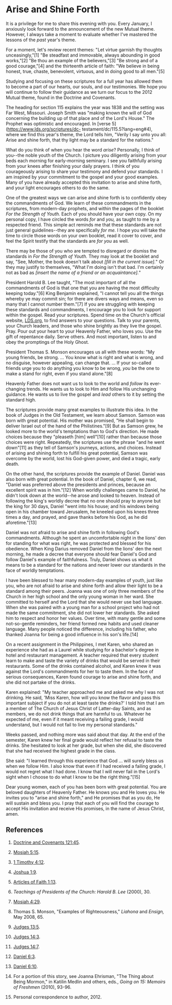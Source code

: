 # Arise and Shine Forth

It is a privilege for me to share this evening with you. Every January, I
anxiously look forward to the announcement of the new Mutual theme. However, I
always take a moment to evaluate whether I've mastered the lessons of the
_past_ year's theme.

For a moment, let's review recent themes: "Let virtue garnish thy thoughts
unceasingly,"[1] "Be steadfast and immovable, always abounding in good
works,"[2] "Be thou an example of the believers,"[3] "Be strong and of a good
courage,"[4] and the thirteenth article of faith: "We believe in being honest,
true, chaste, benevolent, virtuous, and in doing good to all men."[5]

Studying and focusing on these scriptures for a full year has allowed them to
become a part of our hearts, our souls, and our testimonies. We hope you will
continue to follow their guidance as we turn our focus to the 2012 Mutual
theme, found in the Doctrine and Covenants.

The heading for section 115 explains the year was 1838 and the setting was Far
West, Missouri. Joseph Smith was "making known the will of God concerning the
building up of that place and of the Lord's House." The Prophet was optimistic
and encouraged. In [verse 5](https://www.lds.org/scriptures/dc-
testament/dc/115.5?lang=eng#4), where we find this year's theme, the Lord
tells him, "Verily I say unto you all: Arise and shine forth, that thy light
may be a standard for the nations."

What do you think of when you hear the word _arise_? Personally, I think of
you--the noble youth of the Church. I picture you diligently arising from your
beds each morning for early-morning seminary. I see you faithfully arising
from your knees after finishing your daily prayers. I think of you
courageously arising to share your testimony and defend your standards. I am
inspired by your commitment to the gospel and your good examples. Many of you
have already accepted this invitation to arise and shine forth, and your light
encourages others to do the same.

One of the greatest ways we can arise and shine forth is to confidently obey
the commandments of God. We learn of these commandments in the scriptures,
from modern-day prophets, and within the pages of the booklet _For the
Strength of Youth._ Each of you should have your own copy. On my personal
copy, I have circled the words _for_ and _you,_ as taught to me by a respected
friend. This simple act reminds me that these standards are not just general
guidelines--they are specifically _for me._ I hope you will take the time to
circle those words on your own booklet, read it cover to cover, and feel the
Spirit testify that the standards are _for you_ as well.

There may be those of you who are tempted to disregard or dismiss the
standards in _For the Strength of Youth._ They may look at the booklet and
say, "See, Mother, the book doesn't talk about _[fill in the current issue]._"
Or they may justify to themselves, "What I'm doing isn't that bad. I'm
certainly not as bad as _[insert the name of a friend or an acquaintance]._"

President Harold B. Lee taught, "The most important of all the commandments of
God is that one that you are having the most difficulty keeping today."[6]
King Benjamin explained, "I cannot tell you all the things whereby ye may
commit sin; for there are divers ways and means, even so many that I cannot
number them."[7] If you are struggling with keeping these standards and
commandments, I encourage you to look for support within the gospel. Read your
scriptures. Spend time on the Church's official website,
[LDS.org](http://www.lds.org), to find answers to your questions. Talk to your
parents, your Church leaders, and those who shine brightly as they live the
gospel. Pray. Pour out your heart to your Heavenly Father, who loves you. Use
the gift of repentance daily. Serve others. And most important, listen to and
obey the promptings of the Holy Ghost.

President Thomas S. Monson encourages us all with these words: "My young
friends, be strong. ... You know what is right and what is wrong, and no
disguise, however appealing, can change that. ... If your so-called friends urge
you to do anything you know to be wrong, _you_ be the one to make a stand for
right, even if you stand alone."[8]

Heavenly Father does not want us to look to the world and _follow_ its ever-
changing trends. He wants us to look to Him and follow His unchanging
guidance. He wants us to live the gospel and _lead_ others to it by setting
the standard high.

The scriptures provide many great examples to illustrate this idea. In the
book of Judges in the Old Testament, we learn about Samson. Samson was born
with great potential. His mother was promised, "He shall begin to deliver
Israel out of the hand of the Philistines."[9] But as Samson grew, he looked
more to the world's temptations than to God's direction. He made choices
because they "pleaseth [him] well"[10] rather than because those choices were
right. Repeatedly, the scriptures use the phrase "and he went down"[11] as
they tell of Samson's journeys, actions, and choices. Instead of arising and
shining forth to fulfill his great potential, Samson was overcome by the
world, lost his God-given power, and died a tragic, early death.

On the other hand, the scriptures provide the example of Daniel. Daniel was
also born with great potential. In the book of Daniel, chapter 6, we read,
"Daniel was preferred above the presidents and princes, because an excellent
spirit was in him."[12] When worldly challenges came to Daniel, he didn't look
down at the world--he arose and looked to heaven. Instead of following the
king's worldly decree that no one should pray to anyone but the king for 30
days, Daniel "went into his house; and his windows being open in his chamber
toward Jerusalem, he kneeled upon his knees three times a day, and prayed, and
gave thanks before his God, as he did aforetime."[13]

Daniel was not afraid to arise and shine forth in following God's
commandments. Although he spent an uncomfortable night in the lions' den for
standing for what was right, he was protected and blessed for his obedience.
When King Darius removed Daniel from the lions' den the next morning, he made
a decree that everyone should fear Daniel's God and follow Daniel's example of
faithfulness. Truly, Daniel shows us what it means to be a standard for the
nations and never lower our standards in the face of worldly temptations.

I have been blessed to hear many modern-day examples of youth, just like you,
who are not afraid to arise and shine forth and allow their light to be a
standard among their peers. Joanna was one of only three members of the Church
in her high school and the only young woman in her ward. She committed to
herself and the Lord that she would never use bad language. When she was
paired with a young man for a school project who had not made the same
commitment, she did not lower her standards. She asked him to respect and
honor her values. Over time, with many gentle and some not-so-gentle
reminders, her friend formed new habits and used cleaner language. Many people
noticed the difference, including his father, who thanked Joanna for being a
good influence in his son's life.[14]

On a recent assignment in the Philippines, I met Karen, who shared an
experience she had as a Laurel while studying for a bachelor's degree in hotel
and restaurant management. A teacher required that every student learn to make
and taste the variety of drinks that would be served in their restaurants.
Some of the drinks contained alcohol, and Karen knew it was against the Lord's
commandments for her to taste them. In the face of serious consequences, Karen
found courage to arise and shine forth, and she did not partake of the drinks.

Karen explained: "My teacher approached me and asked me why I was not
drinking. He said, 'Miss Karen, how will you know the flavor and pass this
important subject if you do not at least taste the drinks?' I told him that I
am a member of The Church of Jesus Christ of Latter-day Saints, and as
members, we do not drink things that are harmful to us. Whatever he expected
of me, even if it meant receiving a failing grade, I would understand, but I
would not fail to live my personal standards."

Weeks passed, and nothing more was said about that day. At the end of the
semester, Karen knew her final grade would reflect her refusal to taste the
drinks. She hesitated to look at her grade, but when she did, she discovered
that she had received the highest grade in the class.

She said: "I learned through this experience that God ... will surely bless us
when we follow Him. I also know that even if I had received a failing grade, I
would not regret what I had done. I know that I will never fail in the Lord's
sight when I choose to do what I know to be the right thing."[15]

Dear young women, each of you has been born with great potential. You are
beloved daughters of Heavenly Father. He knows you and He loves you. He
invites you to "arise and shine forth," and He promises that as you do, He
will sustain and bless you. I pray that each of you will find the courage to
accept His invitation and receive His promises, in the name of Jesus Christ,
amen.

## References

  1.   [Doctrine and Covenants 121:45](https://www.lds.org/scriptures/dc-testament/dc/121.45?lang=eng#44).

  2.   [Mosiah 5:15](https://www.lds.org/scriptures/bofm/mosiah/5.15?lang=eng#14).

  3.   [1 Timothy 4:12](https://www.lds.org/scriptures/nt/1-tim/4.12?lang=eng#11).

  4.   [Joshua 1:9](https://www.lds.org/scriptures/ot/josh/1.9?lang=eng#8).

  5.   [Articles of Faith 1:13](https://www.lds.org/scriptures/pgp/a-of-f/1.13?lang=eng#12).

  6.   _Teachings of Presidents of the Church: Harold B. Lee_ (2000), 30.

  7.   [Mosiah 4:29](https://www.lds.org/scriptures/bofm/mosiah/4.29?lang=eng#28).

  8.  Thomas S. Monson, "Examples of Righteousness," _Liahona_ and _Ensign,_ May 2008, 65.

  9.   [Judges 13:5](https://www.lds.org/scriptures/ot/judg/13.5?lang=eng#4).

  10.   [Judges 14:3](https://www.lds.org/scriptures/ot/judg/14.3?lang=eng#2).

  11.   [Judges 14:7](https://www.lds.org/scriptures/ot/judg/14.7?lang=eng#6).

  12.   [Daniel 6:3](https://www.lds.org/scriptures/ot/dan/6.3?lang=eng#2).

  13.   [Daniel 6:10](https://www.lds.org/scriptures/ot/dan/6.10?lang=eng#9).

  14.  For a portion of this story, see Joanna Ehrisman, "The Thing about Being Mormon," in Katilin Medlin and others, eds., _Going on 15: Memoirs of Freshmen_ (2010), 93-96.

  15.  Personal correspondence to author, 2012.

